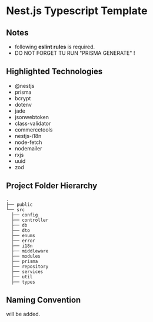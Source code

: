 # Nest.js Typescript Template

## Notes

- following **eslint rules** is required.
- DO NOT FORGET TU RUN "PRISMA GENERATE" !

## Highlighted Technologies

- @nestjs
- prisma
- bcrypt 
- dotenv
- jade
- jsonwebtoken
- class-validator
- commercetools
- nestjs-i18n
- node-fetch
- nodemailer
- rxjs
- uuid
- zod

## Project Folder Hierarchy

    .
    ├── public             
    └── src
      ├── config
      ├── controller
      ├── db
      ├── dto
      ├── enums
      ├── error
      ├── i18n
      ├── middleware
      ├── modules
      ├── prisma
      ├── repository
      ├── services
      ├── util
      ├── types

## Naming Convention
will be added.
